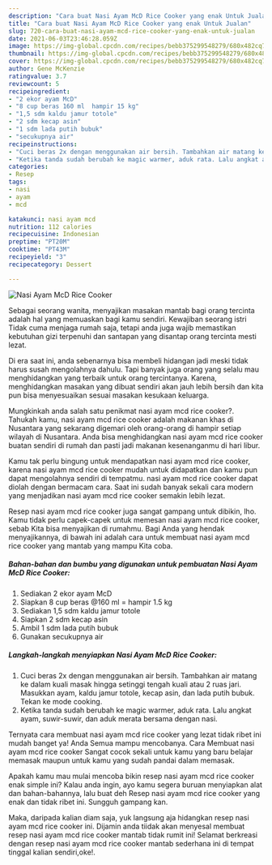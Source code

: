 ```yaml
---
description: "Cara buat Nasi Ayam McD Rice Cooker yang enak Untuk Jualan"
title: "Cara buat Nasi Ayam McD Rice Cooker yang enak Untuk Jualan"
slug: 720-cara-buat-nasi-ayam-mcd-rice-cooker-yang-enak-untuk-jualan
date: 2021-06-03T23:46:28.059Z
image: https://img-global.cpcdn.com/recipes/bebb375299548279/680x482cq70/nasi-ayam-mcd-rice-cooker-foto-resep-utama.jpg
thumbnail: https://img-global.cpcdn.com/recipes/bebb375299548279/680x482cq70/nasi-ayam-mcd-rice-cooker-foto-resep-utama.jpg
cover: https://img-global.cpcdn.com/recipes/bebb375299548279/680x482cq70/nasi-ayam-mcd-rice-cooker-foto-resep-utama.jpg
author: Gene McKenzie
ratingvalue: 3.7
reviewcount: 5
recipeingredient:
- "2 ekor ayam McD"
- "8 cup beras 160 ml  hampir 15 kg"
- "1,5 sdm kaldu jamur totole"
- "2 sdm kecap asin"
- "1 sdm lada putih bubuk"
- "secukupnya air"
recipeinstructions:
- "Cuci beras 2x dengan menggunakan air bersih. Tambahkan air matang ke dalam kuali masak hingga setinggi tengah kuali atau 2 ruas jari. Masukkan ayam, kaldu jamur totole, kecap asin, dan lada putih bubuk. Tekan ke mode cooking."
- "Ketika tanda sudah berubah ke magic warmer, aduk rata. Lalu angkat ayam, suwir-suwir, dan aduk merata bersama dengan nasi."
categories:
- Resep
tags:
- nasi
- ayam
- mcd

katakunci: nasi ayam mcd 
nutrition: 112 calories
recipecuisine: Indonesian
preptime: "PT20M"
cooktime: "PT43M"
recipeyield: "3"
recipecategory: Dessert

---
```



![Nasi Ayam McD Rice Cooker](https://img-global.cpcdn.com/recipes/bebb375299548279/680x482cq70/nasi-ayam-mcd-rice-cooker-foto-resep-utama.jpg)

Sebagai seorang wanita, menyajikan masakan mantab bagi orang tercinta adalah hal yang memuaskan bagi kamu sendiri. Kewajiban seorang istri Tidak cuma menjaga rumah saja, tetapi anda juga wajib memastikan kebutuhan gizi terpenuhi dan santapan yang disantap orang tercinta mesti lezat.

Di era  saat ini, anda sebenarnya bisa membeli hidangan jadi meski tidak harus susah mengolahnya dahulu. Tapi banyak juga orang yang selalu mau menghidangkan yang terbaik untuk orang tercintanya. Karena, menghidangkan masakan yang dibuat sendiri akan jauh lebih bersih dan kita pun bisa menyesuaikan sesuai masakan kesukaan keluarga. 



Mungkinkah anda salah satu penikmat nasi ayam mcd rice cooker?. Tahukah kamu, nasi ayam mcd rice cooker adalah makanan khas di Nusantara yang sekarang digemari oleh orang-orang di hampir setiap wilayah di Nusantara. Anda bisa menghidangkan nasi ayam mcd rice cooker buatan sendiri di rumah dan pasti jadi makanan kesenanganmu di hari libur.

Kamu tak perlu bingung untuk mendapatkan nasi ayam mcd rice cooker, karena nasi ayam mcd rice cooker mudah untuk didapatkan dan kamu pun dapat mengolahnya sendiri di tempatmu. nasi ayam mcd rice cooker dapat diolah dengan bermacam cara. Saat ini sudah banyak sekali cara modern yang menjadikan nasi ayam mcd rice cooker semakin lebih lezat.

Resep nasi ayam mcd rice cooker juga sangat gampang untuk dibikin, lho. Kamu tidak perlu capek-capek untuk memesan nasi ayam mcd rice cooker, sebab Kita bisa menyajikan di rumahmu. Bagi Anda yang hendak menyajikannya, di bawah ini adalah cara untuk membuat nasi ayam mcd rice cooker yang mantab yang mampu Kita coba.

<!--inarticleads1-->

##### Bahan-bahan dan bumbu yang digunakan untuk pembuatan Nasi Ayam McD Rice Cooker:

1. Sediakan 2 ekor ayam McD
1. Siapkan 8 cup beras @160 ml = hampir 1.5 kg
1. Sediakan 1,5 sdm kaldu jamur totole
1. Siapkan 2 sdm kecap asin
1. Ambil 1 sdm lada putih bubuk
1. Gunakan secukupnya air




<!--inarticleads2-->

##### Langkah-langkah menyiapkan Nasi Ayam McD Rice Cooker:

1. Cuci beras 2x dengan menggunakan air bersih. Tambahkan air matang ke dalam kuali masak hingga setinggi tengah kuali atau 2 ruas jari. Masukkan ayam, kaldu jamur totole, kecap asin, dan lada putih bubuk. Tekan ke mode cooking.
1. Ketika tanda sudah berubah ke magic warmer, aduk rata. Lalu angkat ayam, suwir-suwir, dan aduk merata bersama dengan nasi.




Ternyata cara membuat nasi ayam mcd rice cooker yang lezat tidak ribet ini mudah banget ya! Anda Semua mampu mencobanya. Cara Membuat nasi ayam mcd rice cooker Sangat cocok sekali untuk kamu yang baru belajar memasak maupun untuk kamu yang sudah pandai dalam memasak.

Apakah kamu mau mulai mencoba bikin resep nasi ayam mcd rice cooker enak simple ini? Kalau anda ingin, ayo kamu segera buruan menyiapkan alat dan bahan-bahannya, lalu buat deh Resep nasi ayam mcd rice cooker yang enak dan tidak ribet ini. Sungguh gampang kan. 

Maka, daripada kalian diam saja, yuk langsung aja hidangkan resep nasi ayam mcd rice cooker ini. Dijamin anda tiidak akan menyesal membuat resep nasi ayam mcd rice cooker mantab tidak rumit ini! Selamat berkreasi dengan resep nasi ayam mcd rice cooker mantab sederhana ini di tempat tinggal kalian sendiri,oke!.

